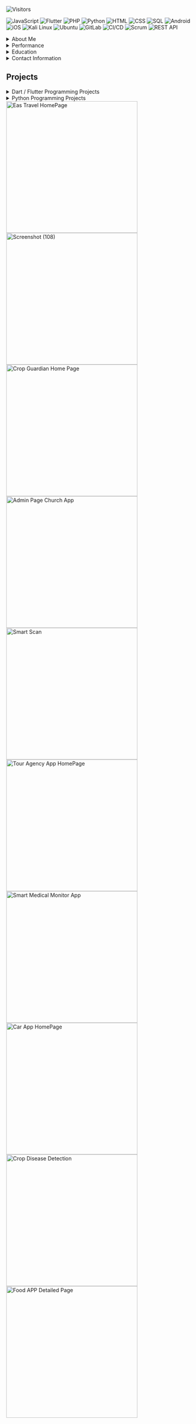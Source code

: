 ![Visitors](https://api.visitorbadge.io/api/visitors?path=https%3A%2F%2Fgithub.com%2FFKdevelopers254%2F&label=VISITORS&countColor=%23263759)


![JavaScript](https://img.shields.io/badge/-JavaScript-yellow)
![Flutter](https://img.shields.io/badge/-Flutter-blue)
![PHP](https://img.shields.io/badge/-PHP-8892BF)
![Python](https://img.shields.io/badge/-Python-3776AB)
![HTML](https://img.shields.io/badge/-HTML-E34F26)
![CSS](https://img.shields.io/badge/-CSS-1572B6)
![SQL](https://img.shields.io/badge/-SQL-4479A1)
![Android](https://img.shields.io/badge/-Android-3DDC84)
![iOS](https://img.shields.io/badge/-iOS-000000)
![Kali Linux](https://img.shields.io/badge/-Kali%20Linux-557C94)
![Ubuntu](https://img.shields.io/badge/-Ubuntu-E95420)
![GitLab](https://img.shields.io/badge/-GitLab-FCA121)
![CI/CD](https://img.shields.io/badge/-CI%2FCD-47A248)
![Scrum](https://img.shields.io/badge/-Scrum-5C9FED)
![REST API](https://img.shields.io/badge/-REST%20API-009688)

<details>

<summary>About Me </summary>


- I am passionate about creating high-quality mobile applications that deliver exceptional user experiences. With over 5 years of experience in the field, I have developed a deep understanding of the Flutter framework and its capabilities. Developing high-quality mobile applications using the Flutter framework Building custom UI designs that are both functional and visually appealing Integrating APIs and backend services to create seamless user experiences Creating cross-platform apps for both Android and iOS platforms Debugging and troubleshooting issues to ensure smooth performance

</details>


<details>

  <summary>Performance</summary>

<center>
<picture>
  <source media="(prefers-color-scheme: dark)" srcset="https://github-readme-stats.vercel.app/api?username=FKDevelopers254&show_icons=true&theme=github_dark&count_private=true&line_height=25&hide_title=true">
  <img alt="Github Stats" src="https://github-readme-stats.vercel.app/api?username=FKDevelopers254&show_icons=true&count_private=true&line_height=25&hide_title=true">
</picture>

<picture>
  <source media="(prefers-color-scheme: dark)" srcset="https://github-readme-stats.vercel.app/api/top-langs/?username=FKDevelopers254&layout=compact&theme=github_dark&hide=VHDL,ROFF,CUDA&langs_count=6&card_width=445">
  <img alt="Top langs" src="https://github-readme-stats.vercel.app/api/top-langs/?username=FKDevelopers254&layout=compact&hide=VHDL,ROFF,CUDA&langs_count=6&card_width=445">
</picture>

<!-- <picture>
  <source media="(prefers-color-scheme: dark)" srcset="https://github-readme-stats.vercel.app/api/wakatime?username=FKDevelopers254&layout=compact&theme=github_dark">
  <img alt="FK Devs" src="https://github-readme-stats.vercel.app/api/wakatime?username=FKDevelopers254&layout=compact">
</picture>   

-->
</center>
</details>


  
 <details>

  <summary>Education</summary>

- Bachelor's Degree in Computer Science, University Of Nairobi, 2018-2024
- CCNA Routing & Switching, ZETECH University, 2017-2018

  </details>

  <details>

  <summary>Contact Information</summary>

- Email: fkdevelopers254@gmail.com
- LinkedIn: https://www.linkedin.com/in/francisnzoka/
- Website: https://everlynetech.github.io




</details>

## Projects

<details>

 


  <summary>Dart / Flutter Programming Projects</summary>
  
   ![Flutter](https://img.shields.io/badge/-Flutter-blue)  
   ![Android](https://img.shields.io/badge/-Android-3DDC84)
   ![iOS](https://img.shields.io/badge/-iOS-000000)

   ## Dart / Flutter Programming 


  <details>

  <summary>Tour Agency Smart Travel App</summary>

-  Welcome to our all-in-one travel app! With our platform, users can easily plan and book their dream vacations, all while earning rewards and exploring the great outdoors.Our app offers a seamless user experience, allowing users to quickly and easily create an account, login, and start browsing our wide selection of hotels, safari tours, and rental cars. We also offer a wishlist system, so users can save their favorite destinations and come back to them later
  
| Screenshot              |  Tools Used | Hosting | Project Repository |
|-------------------------|-------------|---------|--------------------|
| <img src="https://github.com/FKdevelopers254/FKdevelopers254/assets/65674370/2db01571-d359-410c-b8ac-46cd9d10b4b5" alt="Eas Travel HomePage" width= "350" height="400px">  | Dart, Flutter & JavaScript, | Netlify,Github,Vercel `(Hosting)` | [``Live Preview``](https://eastafricantravel.github.io) |




</details>


  <details>

  <summary>Ordering/Delivery App</summary>

-  Welcome to Munchies, the ultimate food ordering app! With our platform, users can easily order delicious meals from their favorite restaurants and have them delivered straight to their door. Our app features a secure authentication system, allowing both users and admins to log in and access their accounts. Users can browse menus, select their desired items, and specify their delivery location. Once the order is placed, users can track their delivery in real-time and receive notifications when their food is on the way.
  
| Screenshot              |  Tools Used | Hosting | Project Repository |
|-------------------------|-------------|---------|--------------------|
| <img src="https://github.com/FKdevelopers254/FKdevelopers254/assets/65674370/031c7e7b-dc44-4211-8b59-5b92b6f93bf0" alt="ordering" width= "350" height="400px">  | Dart, Flutter & JavaScript, | Netlify,Github,Vercel `(Hosting)` | [``Live Preview``](https://onlineaishop.github.io) |




</details>


 <details>

  <summary>Car Sale/Rental Booking App</summary>

-  Browse through a diverse range of cars, offering detailed insights and information for enthusiasts looking to explore various models and specifications. Car Seller Interface: Sellers can effortlessly input car details, manage bookings, and interact with potential buyers!
  
| Screenshot              |  Tools Used | Hosting | Project Repository |
|-------------------------|-------------|---------|--------------------|
| <img src="https://github.com/FKdevelopers254/FKdevelopers254/assets/65674370/00042359-5b4c-4dde-bd5e-90c8ab64b747" alt="car Sale" width= "350" height="400px">  | Dart, Flutter & JavaScript, | Netlify,Github,Vercel `(Hosting)` | [``Live Preview``](https://caraisale.github.io) |




</details>


 <details>

  <summary>Smart Doctor App</summary>

-  With our platform, patients can quickly and easily input their symptoms and receive feedback from doctors in real-time. This is especially useful in emergency situations, where patients may not be able to visit a doctor in person. By using our app, patients can get the care they need from the comfort of their own home.!
  
| Screenshot              |  Tools Used | Hosting | Project Repository |
|-------------------------|-------------|---------|--------------------|
| <img src="https://github.com/FKdevelopers254/FKdevelopers254/assets/65674370/00042359-5b4c-4dde-bd5e-90c8ab64b747" alt="car Sale" width= "350" height="400px">  | Dart, Flutter & JavaScript, | Netlify,Github,Vercel `(Hosting)` | [``Live Preview``](https://caraisale.github.io) |




</details>


 <details>

  <summary>Church Service App</summary>

-  With our platform, patients can quickly and easily input their symptoms and receive feedback from doctors in real-time. This is especially useful in emergency situations, where patients may not be able to visit a doctor in person. By using our app, patients can get the care they need from the comfort of their own home.!
  
| Screenshot              |  Tools Used | Hosting | Project Repository |
|-------------------------|-------------|---------|--------------------|
| <img src="https://github.com/FKdevelopers254/FKdevelopers254/assets/65674370/5d8d761d-a07c-46c1-8e75-b380970a5540" alt="Admin Page Church App" height="400">  | Dart, Flutter & JavaScript, | Netlify,Github,Vercel `(Hosting)` | [``Live Preview``](https://caraisale.github.io) |




</details>


<details>

  <summary>Smart Scan App</summary>

-  Introducing QRShop, the ultimate shopping app for small business owners. With our platform, shop owners can easily manage their inventory, process transactions, and keep track of sales - all with just a smartphone! QRShop works by scanning QR codes that are placed on each product in the shop. When a customer scans a product's QR code, it's automatically added to their cart with the correct price. This eliminates the need for a traditional barcode scanner and makes the checkout process faster and more efficient. In addition to scanning QR codes, shop owners can also generate their own QR codes for their products. This makes it easy to keep track of inventory and update prices as needed.!
  
| Screenshot              |  Tools Used | Hosting | Project Repository |
|-------------------------|-------------|---------|--------------------|
|<img src="https://github.com/FKdevelopers254/FKdevelopers254/assets/65674370/3729af2f-eb7e-40b4-a384-fcddf3ea82ae" alt="Smart Scan" height="400">  | Dart, Flutter & JavaScript, | Netlify,Github,Vercel `(Hosting)` | [``Live Preview``](https://caraisale.github.io) |




</details>



<details>

  <summary>Smart Teacher Quiz App</summary>

-  Introducing our new quiz app - the perfect tool for schools, companies, and anyone looking to test their knowledge! With our platform, users can easily take quizzes, track their scores, and compete with friends and colleagues. Our app features a wide variety of questions on different topics, each with a timer to add an extra level of challenge. Users can select their answers before the timer runs out, and the app will show them if they were correct or not. If they answered incorrectly, the correct answer will be displayed, allowing users to learn as they go.The app also includes a login and signup system, so users can track their scores and compete with others. When the quiz is complete, the user's total score is displayed, and the app updates the user's score on the server. This allows users to compete with others and see how they stack up against the competition.!
  
| Screenshot              |  Tools Used | Hosting | Project Repository |
|-------------------------|-------------|---------|--------------------|
| <img src="https://github.com/FKdevelopers254/FKdevelopers254/assets/65674370/00042359-5b4c-4dde-bd5e-90c8ab64b747" alt="car Sale" width= "350" height="400px">  | Dart, Flutter & JavaScript, | Netlify,Github,Vercel `(Hosting)` | [``Live Preview``](https://caraisale.github.io) |




</details>




<details>

  <summary>Plant Doctor - Crop Image Disease Detection</summary>

-  Explore the intersection of technology and agriculture with our innovative Flutter-based Crop Disease Detection app. This powerful application leverages cutting-edge camera technology to identify and diagnose plant diseases by analyzing images of the plant leaves. Seamlessly integrating with the device's camera, the app utilizes advanced image comparison algorithms to provide accurate and swift diagnoses.!
  
| Screenshot              |  Tools Used | Hosting | Project Repository |
|-------------------------|-------------|---------|--------------------|
| <img src="https://github.com/FKdevelopers254/FKdevelopers254/assets/65674370/c1707f04-60bc-424b-a055-cdb087984ba6" alt="Crop Disease Detection" height="350">  | Dart, Flutter & JavaScript, | Netlify,Github,Vercel `(Hosting)` | [``Live Preview``](https://caraisale.github.io) |




</details>



<details>

  <summary>Language Learning/Communication App</summary>

-  Introducing our new language app - the perfect tool for anyone looking to learn a new language or communicate with people who speak different languages! Our app allows users to easily translate from English to any other language, and includes a speech feature to help with pronunciation.With our platform, users can enter any English word or phrase and receive an accurate translation in their desired language. Our app includes a wide variety of languages, from Spanish and French to Chinese and Arabic, so users can communicate with people from all over the world.!
  
| Screenshot              |  Tools Used | Hosting | Project Repository |
|-------------------------|-------------|---------|--------------------|
| <img src="https://github.com/FKdevelopers254/FKdevelopers254/assets/65674370/00042359-5b4c-4dde-bd5e-90c8ab64b747" alt="car Sale" width= "350" height="400px">  | Dart, Flutter & JavaScript, | Netlify,Github,Vercel `(Hosting)` | [``Live Preview``](https://caraisale.github.io) |




</details>

</details>





<details>

 


  <summary>Python Programming Projects</summary>
  
   ![Python](https://img.shields.io/badge/-Python-3776AB)

   ## Python Programming 


   <details>
     <summary>File Organizer</summary>
      -Organize files into directories
     -Create new folders with specified names (e.g., "Documents", "Images")
     -Rename files within each folder using a bulk rename pattern
     -Move files older than 30 days to an archive directory
     -Search for specific files in the selected directories
     -Handle duplicates by moving them back to their original location

  
   
  </details>

  </details>





<img src="https://github.com/FKdevelopers254/FKdevelopers254/assets/65674370/2db01571-d359-410c-b8ac-46cd9d10b4b5" alt="Eas Travel HomePage" height="350">
<img src="https://github.com/FKdevelopers254/FKdevelopers254/assets/65674370/8201c610-45a1-4835-927c-4bd8471cae64" alt="Screenshot (108)" height="350">
<img src="https://github.com/FKdevelopers254/FKdevelopers254/assets/65674370/c93e7d3e-1516-4ecc-ac69-154e009730e5" alt="Crop Guardian Home Page" height="350">
<img src="https://github.com/FKdevelopers254/FKdevelopers254/assets/65674370/5d8d761d-a07c-46c1-8e75-b380970a5540" alt="Admin Page Church App" height="350">
<img src="https://github.com/FKdevelopers254/FKdevelopers254/assets/65674370/3729af2f-eb7e-40b4-a384-fcddf3ea82ae" alt="Smart Scan" height="350">
<img src="https://github.com/FKdevelopers254/FKdevelopers254/assets/65674370/a48fc1fd-1b42-4422-b995-4901b68dc7c1" alt="Tour Agency App HomePage" height="350">
<img src="https://github.com/FKdevelopers254/FKdevelopers254/assets/65674370/5cba93a4-0baa-4456-a45d-a61c2aaf2c51" alt="Smart Medical Monitor App" height="350">
<img src="https://github.com/FKdevelopers254/FKdevelopers254/assets/65674370/00042359-5b4c-4dde-bd5e-90c8ab64b747" alt="Car App HomePage" height="350">
<img src="https://github.com/FKdevelopers254/FKdevelopers254/assets/65674370/c1707f04-60bc-424b-a055-cdb087984ba6" alt="Crop Disease Detection" height="350">
<img src="https://github.com/FKdevelopers254/FKdevelopers254/assets/65674370/031c7e7b-dc44-4211-8b59-5b92b6f93bf0" alt="Food APP Detailed Page" height="350">



 






